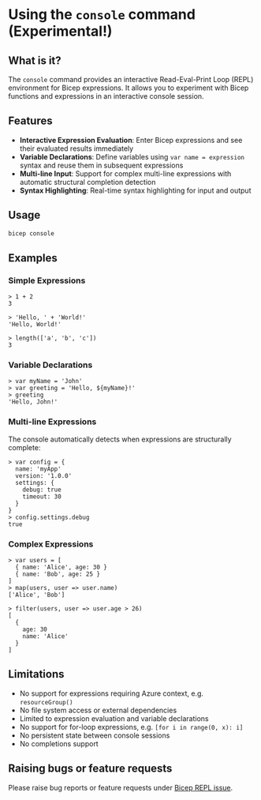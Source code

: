 # Using the `console` command (Experimental!)

## What is it?
The `console` command provides an interactive Read-Eval-Print Loop (REPL) environment for Bicep expressions. It allows you to experiment with Bicep functions and expressions in an interactive console session.

## Features
- **Interactive Expression Evaluation**: Enter Bicep expressions and see their evaluated results immediately
- **Variable Declarations**: Define variables using `var name = expression` syntax and reuse them in subsequent expressions
- **Multi-line Input**: Support for complex multi-line expressions with automatic structural completion detection
- **Syntax Highlighting**: Real-time syntax highlighting for input and output

## Usage
```sh
bicep console
```

## Examples

### Simple Expressions
```bicep
> 1 + 2
3

> 'Hello, ' + 'World!'
'Hello, World!'

> length(['a', 'b', 'c'])
3
```

### Variable Declarations
```bicep
> var myName = 'John'
> var greeting = 'Hello, ${myName}!'
> greeting
'Hello, John!'
```

### Multi-line Expressions
The console automatically detects when expressions are structurally complete:

```bicep
> var config = {
  name: 'myApp'
  version: '1.0.0'
  settings: {
    debug: true
    timeout: 30
  }
}
> config.settings.debug
true
```

### Complex Expressions
```bicep
> var users = [
  { name: 'Alice', age: 30 }
  { name: 'Bob', age: 25 }
]
> map(users, user => user.name)
['Alice', 'Bob']

> filter(users, user => user.age > 26)
[
  {
    age: 30
    name: 'Alice'
  }
]
```

## Limitations
- No support for expressions requiring Azure context, e.g. `resourceGroup()`
- No file system access or external dependencies
- Limited to expression evaluation and variable declarations
- No support for for-loop expressions, e.g. `[for i in range(0, x): i]`
- No persistent state between console sessions
- No completions support

## Raising bugs or feature requests
Please raise bug reports or feature requests under [Bicep REPL issue](https://github.com/Azure/bicep/issues/11963).